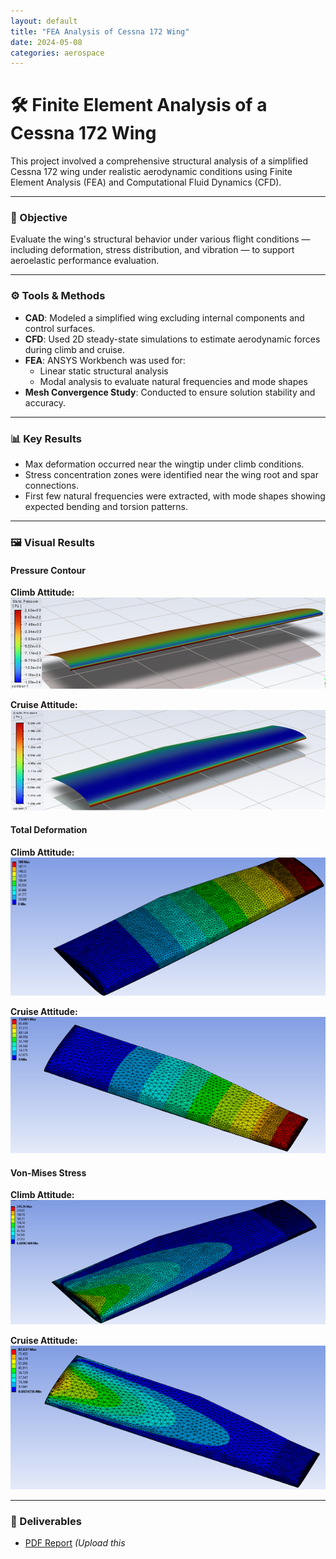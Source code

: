 ```yaml
---
layout: default
title: "FEA Analysis of Cessna 172 Wing"
date: 2024-05-08
categories: aerospace
---
```


# 🛠️ Finite Element Analysis of a Cessna 172 Wing

This project involved a comprehensive structural analysis of a simplified Cessna 172 wing under realistic aerodynamic conditions using Finite Element Analysis (FEA) and Computational Fluid Dynamics (CFD).

---

### 🎯 Objective
Evaluate the wing's structural behavior under various flight conditions — including deformation, stress distribution, and vibration — to support aeroelastic performance evaluation.

---

### ⚙️ Tools & Methods
- **CAD**: Modeled a simplified wing excluding internal components and control surfaces.
- **CFD**: Used 2D steady-state simulations to estimate aerodynamic forces during climb and cruise.
- **FEA**: ANSYS Workbench was used for:
  - Linear static structural analysis
  - Modal analysis to evaluate natural frequencies and mode shapes
- **Mesh Convergence Study**: Conducted to ensure solution stability and accuracy.

---

### 📊 Key Results
- Max deformation occurred near the wingtip under climb conditions.
- Stress concentration zones were identified near the wing root and spar connections.
- First few natural frequencies were extracted, with mode shapes showing expected bending and torsion patterns.

---

### 🖼️ Visual Results

#### Pressure Contour
**Climb Attitude:**
![Pressure - Climb](../assets/images/cessna-pressure-climb.png)

**Cruise Attitude:**
![Pressure - Cruise](../assets/images/cessna-pressure-cruise.png)

#### Total Deformation
**Climb Attitude:**
![Deformation - Climb](../assets/images/cessna-deformation-climb.png)

**Cruise Attitude:**
![Deformation - Cruise](../assets/images/cessna-deformation-cruise.png)

#### Von-Mises Stress
**Climb Attitude:**
![Von-Mises - Climb](../assets/images/cessna-vonmises-climb.png)

**Cruise Attitude:**
![Von-Mises - Cruise](../assets/images/cessna-vonmises-cruise.png)


---

### 📎 Deliverables
- [PDF Report](../assets/pdfs/cessna172-analysis.pdf) *(Upload this*
